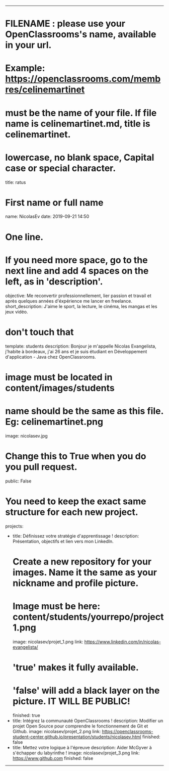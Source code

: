---

# FILENAME : please use your OpenClassrooms's name, available in your url.
# Example: https://openclassrooms.com/membres/celinemartinet
# must be the name of your file. If file name is celinemartinet.md, title is celinemartinet.
# lowercase, no blank space, Capital case or special character.
title: ratus

# First name or full name
name: NicolasEv
date: 2019-09-21 14:50

# One line.
# If you need more space, go to the next line and add 4 spaces on the left, as in 'description'.
objective: Me reconvertir professionnellement, lier passion et travail et après quelques années d'éxpérience me lancer en freelance.
short_description: J'aime le sport, la lecture, le cinéma, les mangas et les jeux vidéo.

# don't touch that
template: students
description:    Bonjour je m'appelle Nicolas Evangelista, j'habite à bordeaux, j'ai 26 ans et je suis étudiant en Développement d'application - Java chez OpenClassrooms.

# image must be located in content/images/students
# name should be the same as this file. Eg: celinemartinet.png
image: nicolasev.jpg

# Change this to True when you do you pull request.
public: False

# You need to keep the exact same structure for each new project.
projects:
  - title: Définissez votre stratégie d'apprentissage !
    description: Présentation, objectifs et lien vers mon LinkedIn.
    # Create a new repository for your images. Name it the same as your nickname and profile picture.
    # Image must be here: content/students/yourrepo/project1.png
    image: nicolasev/projet_1.png
    link: https://www.linkedin.com/in/nicolas-evangelista/
    # 'true' makes it fully available.
    # 'false' will add a black layer on the picture. IT WILL BE PUBLIC!
    finished: true
  - title: Intégrez la communauté OpenClassrooms !
    description: Modifier un projet Open Source pour comprendre le fonctionnement de Git et Github.
    image: nicolasev/projet_2.png
    link: https://openclassrooms-student-center.github.io/presentation/students/nicolasev.html
    finished: false
  - title: Mettez votre logique à l'épreuve
    description: Aider McGyver à s'échapper du labyrinthe !
    image: nicolasev/projet_3.png
    link: https://www.github.com
    finished: false
---